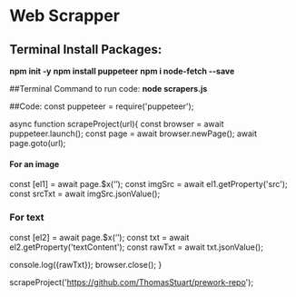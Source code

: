 # Web Scrapper

## Terminal Install Packages:
**npm init -y**
**npm install puppeteer**
**npm i node-fetch --save**

##Terminal Command to run code:
**node scrapers.js**


##Code:
const puppeteer = require('puppeteer');

async function scrapeProject(url){
  const browser = await puppeteer.launch();
  const page    = await browser.newPage();
  await page.goto(url);

####   For an image
   const [el1]  = await page.$x(‘<XPath>’);
   const imgSrc = await el1.getProperty('src');
   const srcTxt = await imgSrc.jsonValue();

### For text
  const [el2]  = await page.$x(‘<XPath>’);
  const txt    = await el2.getProperty('textContent');
  const rawTxt = await txt.jsonValue();

  console.log({rawTxt});
  browser.close();
}

scrapeProject('https://github.com/ThomasStuart/prework-repo');
